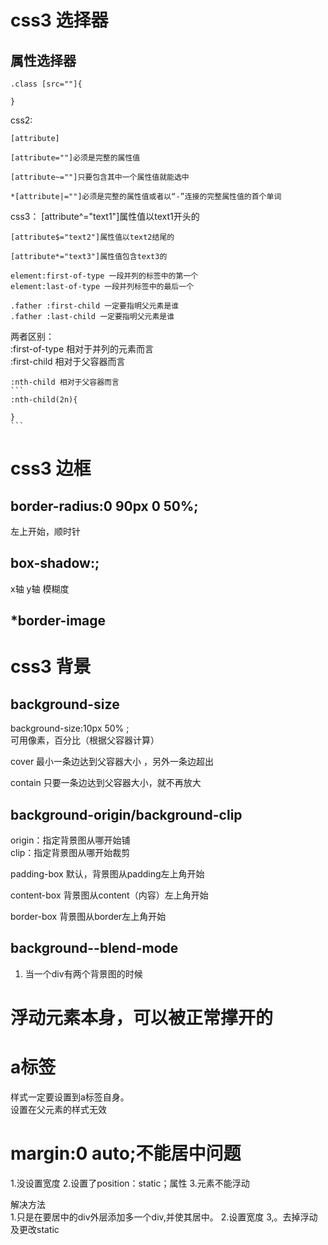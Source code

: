 # css3 选择器
## 属性选择器
```
.class [src=""]{  

}
```  

css2:  

    [attribute]  

    [attribute=""]必须是完整的属性值  

    [attribute~=""]只要包含其中一个属性值就能选中  

    *[attribute|=""]必须是完整的属性值或者以“-”连接的完整属性值的首个单词  

      
css3：
    [attribute^="text1"]属性值以text1开头的  
 
    [attribute$="text2"]属性值以text2结尾的  

    [attribute*="text3"]属性值包含text3的  

    element:first-of-type 一段并列的标签中的第一个  
    element:last-of-type 一段并列标签中的最后一个  

    .father :first-child 一定要指明父元素是谁  
    .father :last-child 一定要指明父元素是谁  

两者区别：  
    :first-of-type 相对于并列的元素而言  
    :first-child 相对于父容器而言  

    :nth-child 相对于父容器而言  
    ```
    :nth-child(2n){  

    }
    ```  

# css3 边框
## border-radius:0 90px 0 50%;
左上开始，顺时针
## box-shadow:;
x轴 y轴 模糊度
## *border-image
# css3 背景
## background-size
background-size:10px 50% ;  
可用像素，百分比（根据父容器计算）  

cover 最小一条边达到父容器大小  ，另外一条边超出

contain 只要一条边达到父容器大小，就不再放大  
## background-origin/background-clip
origin：指定背景图从哪开始铺  
clip：指定背景图从哪开始裁剪  

padding-box 默认，背景图从padding左上角开始  

content-box 背景图从content（内容）左上角开始

border-box 背景图从border左上角开始  

## background--blend-mode

1. 当一个div有两个背景图的时候
  

# 浮动元素本身，可以被正常撑开的



# a标签
样式一定要设置到a标签自身。  
设置在父元素的样式无效  

# margin:0 auto;不能居中问题
1.没设置宽度
2.设置了position：static；属性
3.元素不能浮动

解决方法  
1.只是在要居中的div外层添加多一个div,并使其居中。
2.设置宽度
3,。去掉浮动及更改static